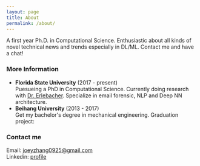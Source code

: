 ```yaml
---
layout: page
title: About
permalink: /about/
---
```


A first year Ph.D. in Computational Science. Enthusiastic about all kinds of novel technical news and trends especially in DL/ML. Contact me and have a chat!

### More Information

- **Florida State University** (2017 - present)  
Puesueing a PhD in Computational Science. Currently doing research with [Dr. Erlebacher](https://www.sc.fsu.edu/people?uid=gerlebacher). Specialize in email forensic, NLP and Deep NN architecture.
- **Beihang University** (2013 - 2017)  
Get my bachelor's degree in mechanical engineering. Graduation project:

### Contact me

Email: [joeyzhang0925@gmail.com](mailto:joeyzhang0925@gmail.com)  
Linkedin: [profile](https://www.linkedin.com/public-profile/settings?trk=d_flagship3_profile_self_view_public_profile&lipi=urn%3Ali%3Apage%3Ad_flagship3_profile_self_edit_top_card%3BgJZlKI72TeWldCThT47Yog%3D%3D)
